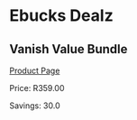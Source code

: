 
# Ebucks Dealz
## Vanish Value Bundle
[Product Page](https://www.ebucks.com/web/shop/productSelected.do?prodId=386258757&catId=909917204)

Price: R359.00

Savings: 30.0


	